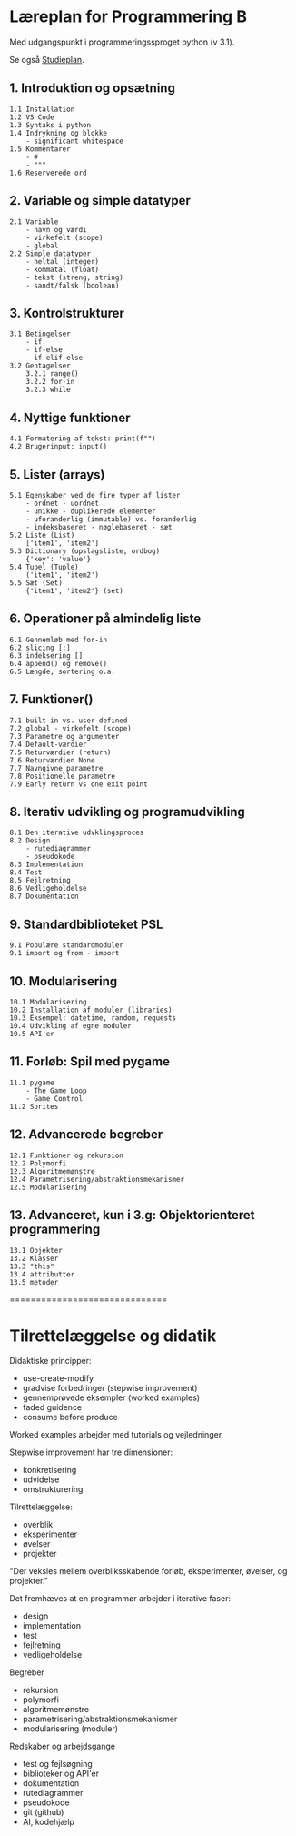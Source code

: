 # Læreplan for Programmering B 
Med udgangspunkt i programmeringssproget python (v 3.1).

Se også [Studieplan](studieplan/0-studieplan.md).

## 1. Introduktion og opsætning
    1.1 Installation
    1.2 VS Code
    1.3 Syntaks i python
    1.4 Indrykning og blokke
        - significant whitespace
    1.5 Kommentarer
        - #
        - """
    1.6 Reserverede ord

## 2. Variable og simple datatyper
    2.1 Variable
        - navn og værdi
        - virkefelt (scope)
        - global
    2.2 Simple datatyper
        - heltal (integer)
        - kommatal (float)
        - tekst (streng, string)
        - sandt/falsk (boolean)

## 3. Kontrolstrukturer
    3.1 Betingelser
        - if
        - if-else
        - if-elif-else
    3.2 Gentagelser
        3.2.1 range()
        3.2.2 for-in
        3.2.3 while   

## 4. Nyttige funktioner
    4.1 Formatering af tekst: print(f"")
    4.2 Brugerinput: input()

## 5. Lister (arrays)
    5.1 Egenskaber ved de fire typer af lister
        - ordnet - uordnet
        - unikke - duplikerede elementer
        - uforanderlig (immutable) vs. foranderlig 
        - indeksbaseret - nøglebaseret - sæt
    5.2 Liste (List)
        ['item1', 'item2']
    5.3 Dictionary (opslagsliste, ordbog)
        {'key': 'value'} 
    5.4 Tupel (Tuple) 
        ('item1', 'item2')
    5.5 Sæt (Set)
        {'item1', 'item2'} (set)

## 6. Operationer på almindelig liste
    6.1 Gennemløb med for-in
    6.2 slicing [:]
    6.3 indeksering []
    6.4 append() og remove()
    6.5 Længde, sortering o.a.

## 7. Funktioner()
    7.1 built-in vs. user-defined
    7.2 global - virkefelt (scope)
    7.3 Parametre og argumenter
    7.4 Default-værdier
    7.5 Returværdier (return)
    7.6 Returværdien None
    7.7 Navngivne parametre
    7.8 Positionelle parametre
    7.9 Early return vs one exit point

## 8. Iterativ udvikling og programudvikling
    8.1 Den iterative udvklingsproces
    8.2 Design
        - rutediagrammer
        - pseudokode
    8.3 Implementation
    8.4 Test
    8.5 Fejlretning
    8.6 Vedligeholdelse
    8.7 Dokumentation

## 9. Standardbiblioteket PSL
    9.1 Populære standardmoduler
    9.1 import og from - import

## 10. Modularisering
    10.1 Modularisering
    10.2 Installation af moduler (libraries)
    10.3 Eksempel: datetime, random, requests
    10.4 Udvikling af egne moduler
    10.5 API'er

## 11. Forløb: Spil med pygame
    11.1 pygame
        - The Game Loop
        - Game Control
    11.2 Sprites


## 12. Advancerede begreber
    12.1 Funktioner og rekursion
    12.2 Polymorfi
    12.3 Algoritmemønstre
    12.4 Parametrisering/abstraktionsmekanismer
    12.5 Modularisering

## 13. Advanceret, kun i 3.g: Objektorienteret programmering
    13.1 Objekter
    13.2 Klasser
    13.3 "this"
    13.4 attributter
    13.5 metoder
==============================

# Tilrettelæggelse og didatik

Didaktiske principper:
- use-create-modify
- gradvise forbedringer (stepwise improvement)
- gennemprøvede eksempler (worked examples)
- faded guidence
- consume before produce

Worked examples arbejder med tutorials og vejledninger.

Stepwise improvement har tre dimensioner:
- konkretisering
- udvidelse
- omstrukturering

Tilrettelæggelse:
- overblik
- eksperimenter
- øvelser
- projekter

"Der veksles mellem overbliksskabende forløb, eksperimenter, øvelser, og projekter."

Det fremhæves at en programmør arbejder i iterative faser:
- design
- implementation
- test
- fejlretning
- vedligeholdelse

Begreber
- rekursion
- polymorfi
- algoritmemønstre
- parametrisering/abstraktionsmekanismer
- modularisering (moduler)

Redskaber og arbejdsgange
- test og fejlsøgning
- biblioteker og API'er
- dokumentation
- rutediagrammer
- pseudokode
- git (github)
- AI, kodehjælp